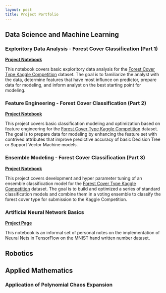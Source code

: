 ```yaml
---
layout: post
title: Project Portfolio
---
```




## Data Science and Machine Learning

### Exploritory Data Analysis - Forest Cover Classification (Part 1)

[__Project Notebook__](/project_1/)

This notebook covers basic exploritory data analysis for the [Forest Cover Type Kaggle Competition](https://www.kaggle.com/c/forest-cover-type-kernels-only) dataset.  The goal is to familiarize the analyst with the data, determine features that have most influnce on predictor, prepare data for modeling, and inform analyst on the best starting point for modeling.


### Feature Engineering - Forest Cover Classification (Part 2)

[__Project Notebook__](/project_2/)

This project covers basic classification modeling and optimization based on feature engineering for the [Forest Cover Type Kaggle Competition](https://www.kaggle.com/c/forest-cover-type-kernels-only) dataset.  The goal is to prepare data for modeling by enhancing the feature set with contrived attributes that improve predictive accuracy of basic Decision Tree or Support Vector Machine models.


### Ensemble Modeling - Forest Cover Classification (Part 3)

[__Project Notebook__](/project_3/)

This project covers development and hyper parameter tuning of an ensemble classification model for the [Forest Cover Type Kaggle Competition](https://www.kaggle.com/c/forest-cover-type-kernels-only) dataset.  The goal is to build and optimized a series of standard classification models and combine them in a voting ensemble to classify the forest cover type for submission to the Kaggle Competition.


### Artificial Neural Network Basics

[__Project Page__](/project_4/)

This notebook is an informal set of personal notes on the implementation of Neural Nets in TensorFlow on the MNIST hand written number dataset.

## Robotics




## Applied Mathematics

### Application of Polynomial Chaos Expansion


